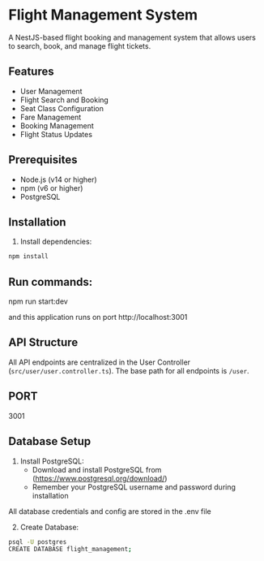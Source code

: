 # Flight Management System

A NestJS-based flight booking and management system that allows users to search, book, and manage flight tickets.

## Features

- User Management
- Flight Search and Booking
- Seat Class Configuration
- Fare Management
- Booking Management
- Flight Status Updates

## Prerequisites

- Node.js (v14 or higher)
- npm (v6 or higher)
- PostgreSQL

## Installation

1. Install dependencies:
```bash
npm install
```

## Run commands:
npm run start:dev

and this application runs on port http://localhost:3001

## API Structure
All API endpoints are centralized in the User Controller (`src/user/user.controller.ts`). The base path for all endpoints is `/user`.


## PORT
3001

## Database Setup

1. Install PostgreSQL:
   - Download and install PostgreSQL from (https://www.postgresql.org/download/)
   - Remember your PostgreSQL username and password during installation

All database credentials and config are stored in the .env file


2. Create Database:
```bash
psql -U postgres
CREATE DATABASE flight_management;


